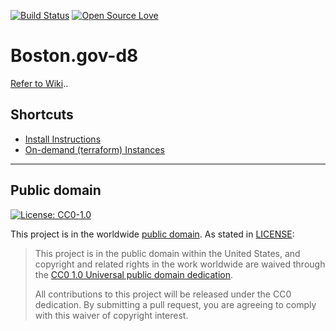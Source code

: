 [![Build Status](https://travis-ci.org/CityOfBoston/boston.gov-d8.png)](https://travis-ci.org/CityOfBoston/boston.gov-d8) [![Open Source Love](https://badges.frapsoft.com/os/v2/open-source.png?v=103)](https://github.com/ellerbrock/open-source-badges/)

# Boston.gov-d8

[Refer to Wiki](https://github.com/CityOfBoston/boston.gov-d8/wiki)..

## Shortcuts ##

* [Install Instructions](https://github.com/CityOfBoston/boston.gov-d8/wiki/Installation-Instructions)
* [On-demand (terraform) Instances](https://github.com/CityOfBoston/boston.gov-d8/wiki/Terraform)


---
## Public domain ##
[![License: CC0-1.0](https://img.shields.io/badge/License-CC0%201.0-lightgrey.svg)](http://creativecommons.org/publicdomain/zero/1.0/)

This project is in the worldwide [public domain](https://github.com/CityOfBoston/boston.gov-d8/blob/master/LICENSE.md). As stated in [LICENSE](https://github.com/CityOfBoston/boston.gov-d8/blob/master/LICENSE.md):

> This project is in the public domain within the United States, and copyright and related rights in the work worldwide are waived through the [CC0 1.0 Universal public domain dedication](https://creativecommons.org/publicdomain/zero/1.0/).
>
> All contributions to this project will be released under the CC0 dedication. By submitting a pull request, you are agreeing to comply with this waiver of copyright interest.

